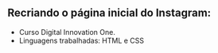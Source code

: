 ## Recriando o página inicial do Instagram:

-  Curso Digital Innovation One.
-  Linguagens trabalhadas: HTML e CSS
